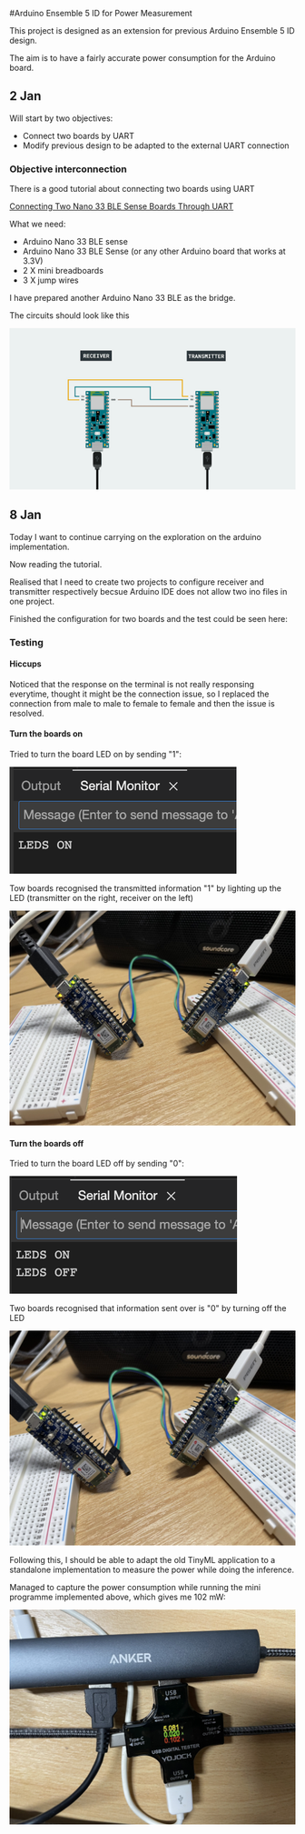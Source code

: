 #Arduino Ensemble 5 ID for Power Measurement

This project is designed as an extension for previous Arduino Ensemble 5 ID design.

The aim is to have a fairly accurate power consumption for the Arduino board.


## 2 Jan

Will start by two objectives:

+ Connect two boards by UART
+ Modify previous design to be adapted to the external UART connection

### Objective interconnection

There is a good tutorial about connecting two boards using UART

[Connecting Two Nano 33 BLE Sense Boards Through UART](https://docs.arduino.cc/tutorials/nano-33-ble-sense/uart)

What we need:

+ Arduino Nano 33 BLE sense
+ Arduino Nano 33 BLE Sense (or any other Arduino board that works at 3.3V)
+ 2 X mini breadboards
+ 3 X jump wires

I have prepared another Arduino Nano 33 BLE as the bridge.

The circuits should look like this

![Two boards circuits](./img/nano33BS_12_circuit.png)


## 8 Jan

Today I want to continue carrying on the exploration on the arduino implementation.

Now reading the tutorial.

Realised that I need to create two projects to configure receiver and transmitter respectively becsue Arduino IDE does not allow two ino files in one project.

Finished the configuration for two boards and the test could be seen here:

### Testing


#### Hiccups

Noticed that the response on the terminal is not really responsing everytime, thought it might be the connection issue, so I replaced the connection from male to male to female to female and then the issue is resolved.

#### Turn the boards on

Tried to turn the board LED on by sending "1":

![Serial terminal shows that LED on](./img/Turn_the_board_on_UART_8_Jan.png)

Tow boards recognised the transmitted information "1" by lighting up the LED (transmitter on the right, receiver on the left)

![Two boards being turned on](./img/transmitter(right)_and_receiver(left)_on_8_Jan.jpeg)

#### Turn the boards off

Tried to turn the board LED off by sending "0":

![Serial terminal shows that LED is turned off](./img/Turn_the_board_off.png)

Two boards recognised that information sent over is "0" by turning off the LED

![Two boards being turned off with lights off](./img/Two_boards_LED_turned_off_by_the_command.jpeg)



Following this, I should be able to adapt the old TinyML application to a standalone implementation to measure the power while doing the inference.


Managed to capture the power consumption while running the mini programme implemented above, which gives me 102 mW:

![power meter shows the power consumption from Arduino board](./img/power_meter_showing_arduino_nano_33_power_consumption_8_Jan.jpeg)




